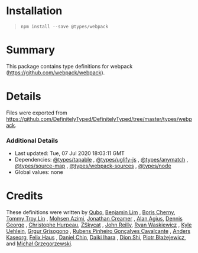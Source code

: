 # Installation

> `npm install --save @types/webpack`

# Summary

This package contains type definitions for webpack (https://github.com/webpack/webpack).

# Details

Files were exported from https://github.com/DefinitelyTyped/DefinitelyTyped/tree/master/types/webpack.

### Additional Details

* Last updated: Tue, 07 Jul 2020 18:03:11 GMT
* Dependencies: [@types/tapable](https://npmjs.com/package/@types/tapable)
  , [@types/uglify-js](https://npmjs.com/package/@types/uglify-js)
  , [@types/anymatch](https://npmjs.com/package/@types/anymatch)
  , [@types/source-map](https://npmjs.com/package/@types/source-map)
  , [@types/webpack-sources](https://npmjs.com/package/@types/webpack-sources)
  , [@types/node](https://npmjs.com/package/@types/node)
* Global values: none

# Credits

These definitions were written by [Qubo](https://github.com/tkqubo), [Benjamin Lim](https://github.com/bumbleblym)
, [Boris Cherny](https://github.com/bcherny), [Tommy Troy Lin](https://github.com/tommytroylin)
, [Mohsen Azimi](https://github.com/mohsen1), [Jonathan Creamer](https://github.com/jcreamer898)
, [Alan Agius](https://github.com/alan-agius4), [Dennis George](https://github.com/dennispg)
, [Christophe Hurpeau](https://github.com/christophehurpeau), [ZSkycat](https://github.com/ZSkycat)
, [John Reilly](https://github.com/johnnyreilly), [Ryan Waskiewicz](https://github.com/rwaskiewicz)
, [Kyle Uehlein](https://github.com/kuehlein), [Grgur Grisogono](https://github.com/grgur)
, [Rubens Pinheiro Gonçalves Cavalcante](https://github.com/rubenspgcavalcante)
, [Anders Kaseorg](https://github.com/andersk), [Felix Haus](https://github.com/ofhouse)
, [Daniel Chin](https://github.com/danielthank), [Daiki Ihara](https://github.com/sasurau4)
, [Dion Shi](https://github.com/dionshihk), [Piotr Błażejewicz](https://github.com/peterblazejewicz),
and [Michał Grzegorzewski](https://github.com/spamshaker).
